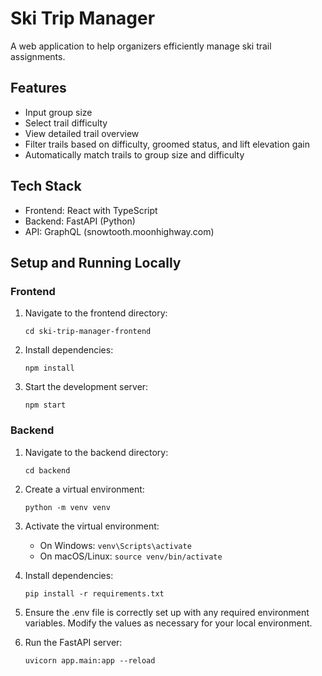 # Ski Trip Manager

A web application to help organizers efficiently manage ski trail assignments.

## Features

- Input group size
- Select trail difficulty
- View detailed trail overview
- Filter trails based on difficulty, groomed status, and lift elevation gain
- Automatically match trails to group size and difficulty

## Tech Stack

- Frontend: React with TypeScript
- Backend: FastAPI (Python)
- API: GraphQL (snowtooth.moonhighway.com)

## Setup and Running Locally

### Frontend

1. Navigate to the frontend directory:
   ```
   cd ski-trip-manager-frontend
   ```
2. Install dependencies:
   ```
   npm install
   ```
3. Start the development server:
   ```
   npm start
   ```

### Backend

1. Navigate to the backend directory:
   ```
   cd backend
   ```
2. Create a virtual environment:
   ```
   python -m venv venv
   ```
3. Activate the virtual environment:
   - On Windows: `venv\Scripts\activate`
   - On macOS/Linux: `source venv/bin/activate`
4. Install dependencies:
   ```
   pip install -r requirements.txt
   ```
5. Ensure the .env file is correctly set up with any required environment variables. Modify the values as necessary for your local environment.

6. Run the FastAPI server:
   ```
   uvicorn app.main:app --reload
   ```
